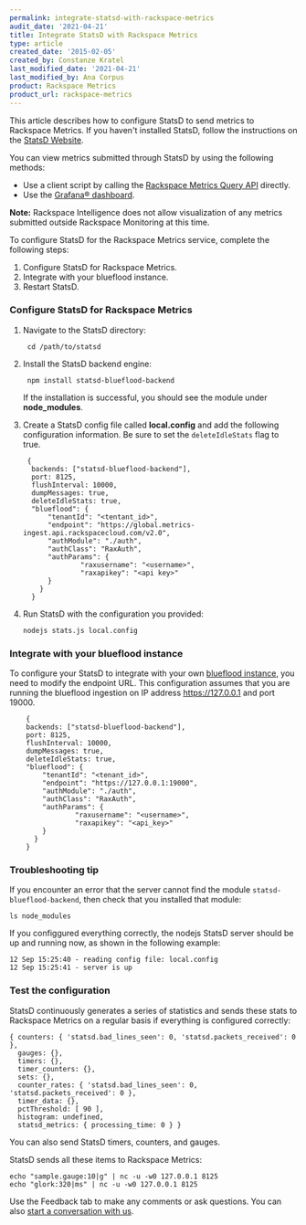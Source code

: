 ```yaml
---
permalink: integrate-statsd-with-rackspace-metrics
audit_date: '2021-04-21' 
title: Integrate StatsD with Rackspace Metrics
type: article
created_date: '2015-02-05'
created_by: Constanze Kratel
last_modified_date: '2021-04-21'
last_modified_by: Ana Corpus
product: Rackspace Metrics
product_url: rackspace-metrics
---
```


This article describes how to configure StatsD to send metrics to Rackspace Metrics. If
you haven't installed StatsD, follow the instructions on the [StatsD Website](https://github.com/etsy/statsd/blob/master/README.md).

You can view metrics submitted through StatsD by using the following methods:

- Use a client script by calling the [Rackspace Metrics Query API](https://docs.rackspace.com/docs/metrics/v2/query-api-reference/) directly.
- Use the [Grafana&reg; dashboard](/support/how-to/create-a-grafana-dashboard-for-rackspace-metrics/).

**Note:** Rackspace Intelligence does not allow visualization of any metrics submitted
          outside Rackspace Monitoring at this time.

To configure StatsD for the Rackspace Metrics service, complete the
following steps:

1. Configure StatsD for Rackspace Metrics.
2. Integrate with your blueflood instance.
3. Restart StatsD.

### Configure StatsD for Rackspace Metrics

1. Navigate to the StatsD directory:

        cd /path/to/statsd

2. Install the StatsD backend engine:

        npm install statsd-blueflood-backend

   If the installation is successful, you should see the module under **node_modules**.

3. Create a StatsD config file called **local.config** and add the following configuration
   information. Be sure to set the `deleteIdleStats` flag to true.

        {
         backends: ["statsd-blueflood-backend"],
         port: 8125,
         flushInterval: 10000,
         dumpMessages: true,
         deleteIdleStats: true,
         "blueflood": {
             "tenantId": "<tentant_id>",
             "endpoint": "https://global.metrics-ingest.api.rackspacecloud.com/v2.0",
             "authModule": "./auth",
             "authClass": "RaxAuth",
             "authParams": {
                     "raxusername": "<username>",
                     "raxapikey": "<api key>"
             }
           }
         }

4. Run StatsD with the configuration you provided:

       nodejs stats.js local.config

### Integrate with your blueflood instance

To configure your StatsD to integrate with your own
[blueflood instance](https://blueflood.io), you need to modify the
endpoint URL. This configuration assumes that you are running the
blueflood ingestion on IP address https://127.0.0.1 and port 19000.

        {
        backends: ["statsd-blueflood-backend"],
        port: 8125,
        flushInterval: 10000,
        dumpMessages: true,
        deleteIdleStats: true,
        "blueflood": {
            "tenantId": "<tenant_id>",
            "endpoint": "https://127.0.0.1:19000",
            "authModule": "./auth",
            "authClass": "RaxAuth",
            "authParams": {
                    "raxusername": "<username>",
                    "raxapikey": "<api_key>"
            }
          }
        }

### Troubleshooting tip

If you encounter an error that the server cannot find the
module `statsd-blueflood-backend`, then check that you installed that module:

    ls node_modules

If you configgured everything correctly, the nodejs StatsD server should be up
and running now, as shown in the following example:

    12 Sep 15:25:40 - reading config file: local.config
    12 Sep 15:25:41 - server is up

### Test the configuration

 StatsD continuously generates a series of statistics and sends these stats to
 Rackspace Metrics on a regular basis if everything is configured correctly:

    { counters: { 'statsd.bad_lines_seen': 0, 'statsd.packets_received': 0 },
      gauges: {},
      timers: {},
      timer_counters: {},
      sets: {},
      counter_rates: { 'statsd.bad_lines_seen': 0, 'statsd.packets_received': 0 },
      timer_data: {},
      pctThreshold: [ 90 ],
      histogram: undefined,
      statsd_metrics: { processing_time: 0 } }

You can also send StatsD timers, counters, and gauges.

StatsD sends all these items to Rackspace Metrics:

    echo "sample.gauge:10|g" | nc -u -w0 127.0.0.1 8125
    echo "glork:320|ms" | nc -u -w0 127.0.0.1 8125

Use the Feedback tab to make any comments or ask questions. You can also [start a conversation with us](https://www.rackspace.com/contact).
